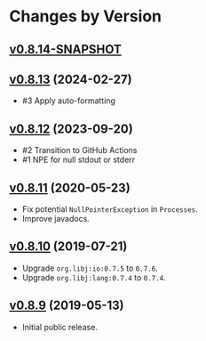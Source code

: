# Changes by Version

## [v0.8.14-SNAPSHOT](https://github.com/libj/util/compare/9944f868ed88b3995417f6fe00286fb3f0415c53..HEAD)

## [v0.8.13](https://github.com/libj/util/compare/11b5801c386ed7dcf9c31a69706a36b4a6e42fc3..9944f868ed88b3995417f6fe00286fb3f0415c53) (2024-02-27)
* #3 Apply auto-formatting

## [v0.8.12](https://github.com/libj/exec/compare/920ea38566e1e4f5b86f81603c7610766e990cb6..11b5801c386ed7dcf9c31a69706a36b4a6e42fc3) (2023-09-20)
* #2 Transition to GitHub Actions
* #1 NPE for null stdout or stderr

## [v0.8.11](https://github.com/libj/exec/compare/a89fbf95590cc5ce81f5fc105217b6b32058f97a..920ea38566e1e4f5b86f81603c7610766e990cb6) (2020-05-23)
* Fix potential `NullPointerException` in `Processes`.
* Improve javadocs.

## [v0.8.10](https://github.com/libj/exec/compare/c7a8997e59e530b0a6d47ddea9b75a974bc5b50c..a89fbf95590cc5ce81f5fc105217b6b32058f97a) (2019-07-21)
* Upgrade `org.libj:io:0.7.5` to `0.7.6`.
* Upgrade `org.libj:lang:0.7.4` to `0.7.4`.

## [v0.8.9](https://github.com/entinae/pom/compare/2a81b8c69a40eb72df2b35fb24785644532eb531..c7a8997e59e530b0a6d47ddea9b75a974bc5b50c) (2019-05-13)
* Initial public release.
